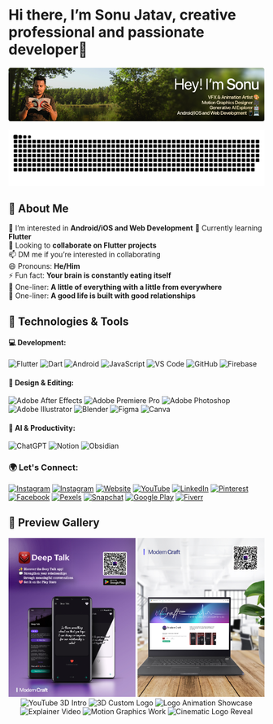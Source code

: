 # Hi there, I’m **Sonu Jatav**, creative professional and passionate developer👋

![Profile Banner](https://raw.githubusercontent.com/heythisissonu/heythisissonu/refs/heads/main/new_banner.png)

 <picture>
  <source media="(prefers-color-scheme: dark)" srcset="https://raw.githubusercontent.com/heythisissonu/heythisissonu/output/github-snake-dark.svg" />
  <source media="(prefers-color-scheme: light)" srcset="https://raw.githubusercontent.com/heythisissonu/heythisissonu/output/github-snake.svg" />
  <img alt="github-snake" src="https://raw.githubusercontent.com/heythisissonu/heythisissonu/output/github-snake.svg" />
</picture>

## 🚀 About Me  

👀 I’m interested in **Android/iOS and Web Development** 
🌱 Currently learning **Flutter**  
💞️ Looking to **collaborate on Flutter projects**  
📫 DM me if you’re interested in collaborating  
😄 Pronouns: **He/Him**  
⚡ Fun fact: **Your brain is constantly eating itself**  
💞️ One-liner: **A little of everything with a little from everywhere**  
💞️ One-liner: **A good life is built with good relationships**  

## 🔧 Technologies & Tools

#### 💻 Development:
![Flutter](https://img.shields.io/badge/Flutter-02569B?style=for-the-badge&logo=flutter&logoColor=white)
![Dart](https://img.shields.io/badge/Dart-0175C2?style=for-the-badge&logo=dart&logoColor=white)
![Android](https://img.shields.io/badge/Android-3DDC84?style=for-the-badge&logo=android&logoColor=white)
![JavaScript](https://img.shields.io/badge/JavaScript-F7DF1E?style=for-the-badge&logo=javascript&logoColor=black)
![VS Code](https://img.shields.io/badge/VS%20Code-007ACC?style=for-the-badge&logo=visual-studio-code&logoColor=white)
![GitHub](https://img.shields.io/badge/GitHub-181717?style=for-the-badge&logo=github&logoColor=white)
![Firebase](https://img.shields.io/badge/Firebase-FFCA28?style=for-the-badge&logo=firebase&logoColor=black)

#### 🎨 Design & Editing:
![Adobe After Effects](https://img.shields.io/badge/Adobe%20After%20Effects-9999FF?style=for-the-badge&logo=adobe-after-effects&logoColor=white)
![Adobe Premiere Pro](https://img.shields.io/badge/Adobe%20Premiere%20Pro-9999FF?style=for-the-badge&logo=adobe-premiere-pro&logoColor=white)
![Adobe Photoshop](https://img.shields.io/badge/Photoshop-31A8FF?style=for-the-badge&logo=adobe-photoshop&logoColor=white)
![Adobe Illustrator](https://img.shields.io/badge/Illustrator-FF9A00?style=for-the-badge&logo=adobe-illustrator&logoColor=white)
![Blender](https://img.shields.io/badge/Blender-F5792A?style=for-the-badge&logo=blender&logoColor=white)
![Figma](https://img.shields.io/badge/Figma-F24E1E?style=for-the-badge&logo=figma&logoColor=white)
![Canva](https://img.shields.io/badge/Canva-00C4CC?style=for-the-badge&logo=canva&logoColor=white)

#### 🤖 AI & Productivity:
![ChatGPT](https://img.shields.io/badge/ChatGPT-00A67E?style=for-the-badge&logo=openai&logoColor=white)
![Notion](https://img.shields.io/badge/Notion-000000?style=for-the-badge&logo=notion&logoColor=white)
![Obsidian](https://img.shields.io/badge/Obsidian-483699?style=for-the-badge&logo=obsidian&logoColor=white)

### 🌍 Let's Connect:
[![Instagram](https://img.shields.io/badge/Instagram-E4405F?style=for-the-badge&logo=instagram&logoColor=white)](https://www.instagram.com/heythisissonu/)
[![Instagram](https://img.shields.io/badge/Instagram-E4405F?style=for-the-badge&logo=instagram&logoColor=white)](https://www.instagram.com/jnvsonu52/)
[![Website](https://img.shields.io/badge/Website-000000?style=for-the-badge&logo=google-chrome&logoColor=white)](https://www.sonujatav.com/)
[![YouTube](https://img.shields.io/badge/YouTube-FF0000?style=for-the-badge&logo=youtube&logoColor=white)](https://www.youtube.com/sonujatav)
[![LinkedIn](https://img.shields.io/badge/LinkedIn-0A66C2?style=for-the-badge&logo=linkedin&logoColor=white)](https://www.linkedin.com/in/jnvsonu52)
[![Pinterest](https://img.shields.io/badge/Pinterest-BD081C?style=for-the-badge&logo=pinterest&logoColor=white)](https://in.pinterest.com/heythisissonu/)
[![Facebook](https://img.shields.io/badge/Facebook-1877F2?style=for-the-badge&logo=facebook&logoColor=white)](https://www.facebook.com/realsonujatav)
[![Pexels](https://img.shields.io/badge/Pexels-05A081?style=for-the-badge&logo=pexels&logoColor=white)](https://www.pexels.com/@sonujatav/)
[![Snapchat](https://img.shields.io/badge/Snapchat-FFFC00?style=for-the-badge&logo=snapchat&logoColor=black)](https://www.snapchat.com/add/heythisissonu?share_id=ZZ8Vu_DrMCY&locale=en-US-u-mu-celsius)
[![Google Play](https://img.shields.io/badge/Google%20Play-414141?style=for-the-badge&logo=google-play&logoColor=white)](https://play.google.com/store/apps/dev?id=9195200697563876520)
[![Fiverr](https://img.shields.io/badge/Fiverr-1DBF73?style=for-the-badge&logo=fiverr&logoColor=white)](https://www.fiverr.com/jnvsonu52#)


## 🎥 Preview Gallery  

<p align="center">
 
  <img src="https://github.com/heythisissonu/heythisissonu/blob/main/Instagram-Post-02.jpg?raw=true" width="250" alt="Google Play Store">   
  <img src="https://github.com/heythisissonu/heythisissonu/blob/main/Instagram-Post-01.jpg?raw=true" width="250" alt="Android app"> 
  <img src="https://www.sonujatav.com/img/works/sample_sonuyt.gif" width="250" alt="YouTube 3D Intro">  
  <img src="https://www.sonujatav.com/img/works/sample_tenforty.gif" width="250" alt="3D Custom Logo">  
  <img src="https://www.sonujatav.com/img/works/logo_work.gif" width="250" alt="Logo Animation Showcase">  
  <img src="https://www.sonujatav.com/img/works/explainer.gif" width="250" alt="Explainer Video">  
  <img src="https://www.sonujatav.com/img/works/motion.gif" width="250" alt="Motion Graphics Work">  
  <img src="https://www.sonujatav.com/img/works/sample_3dlogo.gif" width="250" alt="Cinematic Logo Reveal">  
</p>
